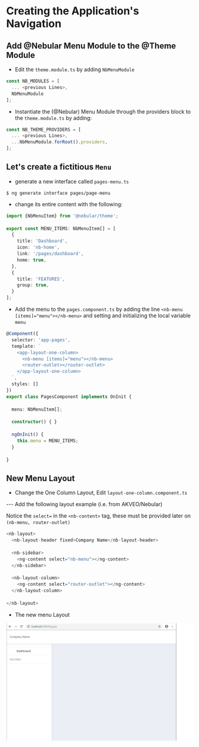 # Creating the Application's Navigation

## Add @Nebular Menu Module to the @Theme Module

* Edit the `theme.module.ts` by adding `NbMenuModule`

```Typescript
const NB_MODULES = [
  ... <previous Lines>,
  NbMenuModule
];
```

* Instantiate the (@Nebular) Menu Module through the providers block to the `theme.module.ts` by adding:

```Typescript
const NB_THEME_PROVIDERS = [
  ... <previous Lines>,
  ...NbMenuModule.forRoot().providers,
];
```

## Let's create a fictitious `Menu`

* generate a new interface called `pages-menu.ts` 

```
$ ng generate interface pages/page-menu
```

* change its entire content with the following:

```Typescript
import {NbMenuItem} from '@nebular/theme';

export const MENU_ITEMS: NbMenuItem[] = [
  {
    title: 'Dashboard',
    icon: 'nb-home',
    link: '/pages/dashboard',
    home: true,
  },
  {
    title: 'FEATURES',
    group: true,
  }
];

```

* Add the menu to the `pages.component.ts` by adding the line `<nb-menu [items]="menu"></nb-menu>` and setting and initializing the local variable `menu`

```Typescript
@Component({
  selector: 'app-pages',
  template: `
    <app-layout-one-column>
      <nb-menu [items]="menu"></nb-menu>
      <router-outlet></router-outlet>
    </app-layout-one-column>
  `,
  styles: []
})
export class PagesComponent implements OnInit {

  menu: NbMenuItem[];

  constructor() { }

  ngOnInit() {
    this.menu = MENU_ITEMS;
  }

}
```

## New Menu Layout

* Change the One Column Layout, Edit `layout-one-column.component.ts`

--- Add the following layout example (i.e. from AKVEO/Nebular) 

Notice the `select=` in the `<nb-content>` tag, these must be provided later on `(nb-menu, router-outlet)`

```Typescript
<nb-layout>
  <nb-layout-header fixed>Company Name</nb-layout-header>
  
  <nb-sidebar>
    <ng-content select="nb-menu"></ng-content>
  </nb-sidebar>
  
  <nb-layout-column>
    <ng-content select="router-outlet"></ng-content>
  </nb-layout-column>
  
</nb-layout>
```

* The new menu Layout

![image](Menu-LO.png)

